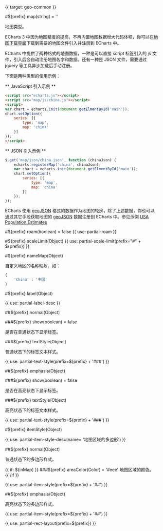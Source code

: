 {{ target: geo-common }}

#${prefix} map(string) = ''

地图类型。

ECharts 3 中因为地图精度的提高，不再内置地图数据增大代码体积，你可以在[地图下载界面](http://ecomfe.github.io/echarts-builder-web/map3.html)下载到需要的地图文件引入并注册到 ECharts 中。

ECharts 中提供了两种格式的地图数据，一种是可以直接 script 标签引入的 js 文件，引入后会自动注册地图名字和数据。还有一种是 JSON 文件，需要通过 jquery 等工具异步加载后手动注册。

下面是两种类型的使用示例：

** JavaScript 引入示例 **

```html
<script src="echarts.js"></script>
<script src="map/js/china.js"></script>
<script>
var chart = echarts.init(document.getElmentById('main'));
chart.setOption({
    series: [{
        type: 'map',
        map: 'china'
    }]
});
</script>
```

** JSON 引入示例 **

```js
$.get('map/json/china.json', function (chinaJson) {
    echarts.registerMap('china', chinaJson);
    var chart = echarts.init(document.getElmentById('main'));
    chart.setOption({
        series: [{
            type: 'map',
            map: 'china'
        }]
    });
});
```

ECharts 使用 [geoJSON](http://geojson.org/) 格式的数据作为地图的轮廓，除了上述数据，你也可以通过其它手段获取地图的 [geoJSON](http://geojson.org/) 数据注册到 ECharts 中。参见示例 [USA Population Estimates](${galleryEditorPath}map-usa)

#${prefix} roam(boolean) = false
{{ use: partial-roam }}

#${prefix} scaleLimit(Object)
{{ use: partial-scale-limit(prefix="#" + ${prefix}) }}

#${prefix} nameMap(Object)

自定义地区的名称映射，如：
```js
{
    'China' : '中国'
}
```

#${prefix} label(Object)

{{ use: partial-label-desc }}

##${prefix} normal(Object)

###${prefix} show(boolean) = false

是否在普通状态下显示标签。

###${prefix} textStyle(Object)

普通状态下的标签文本样式。

{{ use: partial-text-style(prefix=${prefix} + '###') }}

##${prefix} emphasis(Object)

###${prefix} show(boolean) = false

是否在高亮状态下显示标签。

###${prefix} textStyle(Object)

高亮状态下的标签文本样式。

{{ use: partial-text-style(prefix=${prefix} + '###') }}


#${prefix} itemStyle(Object)

{{ use: partial-item-style-desc(name= '地图区域的多边形') }}


##${prefix} normal(Object)

普通状态下的多边形样式。

{{ if: ${inMap} }}
###${prefix} areaColor(Color) = '#eee'
地图区域的颜色。
{{ /if }}

{{ use: partial-item-style(prefix=${prefix} + '##') }}

##${prefix} emphasis(Object)

高亮状态下的多边形样式。

{{ use: partial-item-style(prefix=${prefix} + '##') }}

{{ use: partial-rect-layout(prefix=${prefix}) }}